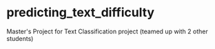 # predicting_text_difficulty
Master's Project for Text Classification project (teamed up with 2 other students)
